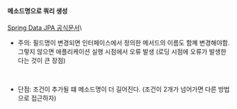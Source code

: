 #### 메소드명으로 쿼리 생성
[Spring Data JPA 공식문서](https://docs.spring.io/spring-data/jpa/docs/current/reference/html/#jpa.query-methods.query-creation)\
- 주의: 필드명이 변경되면 인터페이스에서 정의한 메서드의 이름도 함꼐 변경해야함.
<br>그렇지 않으면 애플리케이션 실행 시점에서 오류 발생 (로딩 시점에 오류가 발생한다는 것이 큰 장점)

<br>

- 단점: 조건이 추가될 떄 메소드명이 더 길어진다. (조건이 2개가 넘어가면 다른 방법으로 접근하자)